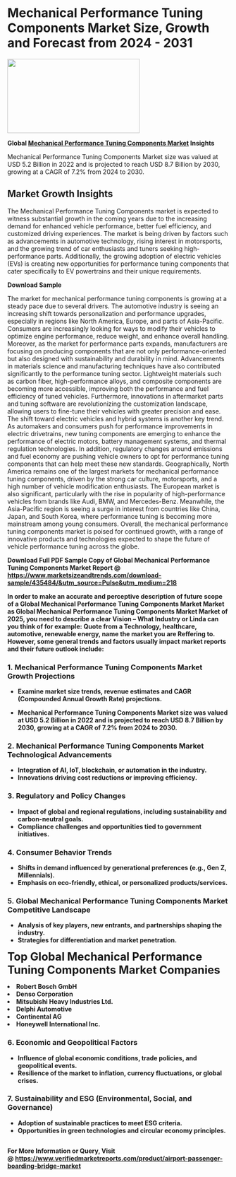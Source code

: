 <H1>Mechanical Performance Tuning Components Market Size, Growth and Forecast from 2024 - 2031</H1><img class="aligncenter size-medium wp-image-584254" src="https://thirdeyenews.in/wp-content/uploads/2024/09/Global-Market-Research-300x168.jpeg" alt="" width="300" height="168" /><p><strong>Global&nbsp;<a href="https://www.marketsizeandtrends.com/download-sample/435484/&amp;utm_source=Pulse&amp;utm_medium=218">Mechanical Performance Tuning Components Market</a> Insights</strong></p><p>Mechanical Performance Tuning Components Market size was valued at USD 5.2 Billion in 2022 and is projected to reach USD 8.7 Billion by 2030, growing at a CAGR of 7.2% from 2024 to 2030.</p><p><h2>Market Growth Insights</h2> <p>The Mechanical Performance Tuning Components market is expected to witness substantial growth in the coming years due to the increasing demand for enhanced vehicle performance, better fuel efficiency, and customized driving experiences. The market is being driven by factors such as advancements in automotive technology, rising interest in motorsports, and the growing trend of car enthusiasts and tuners seeking high-performance parts. Additionally, the growing adoption of electric vehicles (EVs) is creating new opportunities for performance tuning components that cater specifically to EV powertrains and their unique requirements.</p> <p><strong>Download Sample</strong></p> <p>The market for mechanical performance tuning components is growing at a steady pace due to several drivers. The automotive industry is seeing an increasing shift towards personalization and performance upgrades, especially in regions like North America, Europe, and parts of Asia-Pacific. Consumers are increasingly looking for ways to modify their vehicles to optimize engine performance, reduce weight, and enhance overall handling. Moreover, as the market for performance parts expands, manufacturers are focusing on producing components that are not only performance-oriented but also designed with sustainability and durability in mind. Advancements in materials science and manufacturing techniques have also contributed significantly to the performance tuning sector. Lightweight materials such as carbon fiber, high-performance alloys, and composite components are becoming more accessible, improving both the performance and fuel efficiency of tuned vehicles. Furthermore, innovations in aftermarket parts and tuning software are revolutionizing the customization landscape, allowing users to fine-tune their vehicles with greater precision and ease. The shift toward electric vehicles and hybrid systems is another key trend. As automakers and consumers push for performance improvements in electric drivetrains, new tuning components are emerging to enhance the performance of electric motors, battery management systems, and thermal regulation technologies. In addition, regulatory changes around emissions and fuel economy are pushing vehicle owners to opt for performance tuning components that can help meet these new standards. Geographically, North America remains one of the largest markets for mechanical performance tuning components, driven by the strong car culture, motorsports, and a high number of vehicle modification enthusiasts. The European market is also significant, particularly with the rise in popularity of high-performance vehicles from brands like Audi, BMW, and Mercedes-Benz. Meanwhile, the Asia-Pacific region is seeing a surge in interest from countries like China, Japan, and South Korea, where performance tuning is becoming more mainstream among young consumers. Overall, the mechanical performance tuning components market is poised for continued growth, with a range of innovative products and technologies expected to shape the future of vehicle performance tuning across the globe.</p> <p><strong></p><p><span class=""><strong>Download Full PDF Sample Copy of Global Mechanical Performance Tuning Components Market Report</strong> @ <a href="https://www.marketsizeandtrends.com/download-sample/435484/&amp;utm_source=Pulse&amp;utm_medium=218" target="_blank">https://www.marketsizeandtrends.com/download-sample/435484/&amp;utm_source=Pulse&amp;utm_medium=218</a></span></p><p>In order to make an accurate and perceptive description of future scope of a Global&nbsp;Mechanical Performance Tuning Components Market Market as Global&nbsp;Mechanical Performance Tuning Components Market Market of 2025, you need to describe a clear Vision &ndash; What Industry or Linda can you think of for example: Quote from a Technology, healthcare, automotive, renewable energy, name the market you are Reffering to. However, some general trends and factors usually impact market reports and their future outlook include:</p><h3>1.&nbsp;<strong>Mechanical Performance Tuning Components Market Growth Projections</strong></h3><ul><li>Examine market size trends, revenue estimates and CAGR (Compounded Annual Growth Rate) projections.</li><li><p>Mechanical Performance Tuning Components Market size was valued at USD 5.2 Billion in 2022 and is projected to reach USD 8.7 Billion by 2030, growing at a CAGR of 7.2% from 2024 to 2030.</p></li></ul><h3>2.&nbsp;<strong>Mechanical Performance Tuning Components Market Technological Advancements</strong></h3><ul><li>Integration of AI, IoT, blockchain, or automation in the industry.</li><li>Innovations driving cost reductions or improving efficiency.</li></ul><h3>3.&nbsp;<strong>Regulatory and Policy Changes</strong></h3><ul><li>Impact of global and regional regulations, including sustainability and carbon-neutral goals.</li><li>Compliance challenges and opportunities tied to government initiatives.</li></ul><h3>4.&nbsp;<strong>Consumer Behavior Trends</strong></h3><ul><li>Shifts in demand influenced by generational preferences (e.g., Gen Z, Millennials).</li><li>Emphasis on eco-friendly, ethical, or personalized products/services.</li></ul><h3>5.&nbsp;<strong>Global Mechanical Performance Tuning Components Market Competitive Landscape</strong></h3><ul><li>Analysis of key players, new entrants, and partnerships shaping the industry.</li><li>Strategies for differentiation and market penetration.</li></ul><p data-pm-slice="1 1 []"><span style="color: inherit; font-family: inherit; font-size: 25px;">Top Global Mechanical Performance Tuning Components Market Companies</span></p><div class="" data-test-id=""><p><li>Robert Bosch GmbH</li><li> Denso Corporation</li><li> Mitsubishi Heavy Industries Ltd.</li><li> Delphi Automotive</li><li> Continental AG</li><li> Honeywell International Inc.</li></p></div><h3>6.&nbsp;<strong>Economic and Geopolitical Factors</strong></h3><ul><li>Influence of global economic conditions, trade policies, and geopolitical events.</li><li>Resilience of the market to inflation, currency fluctuations, or global crises.</li></ul><h3>7.&nbsp;<strong>Sustainability and ESG (Environmental, Social, and Governance)</strong></h3><ul><li>Adoption of sustainable practices to meet ESG criteria.</li><li>Opportunities in green technologies and circular economy principles.</li></ul><h2><strong style="font-size: 14px;">For More Information or Query, Visit @&nbsp;</strong><a style="background-color: #ffffff; font-size: 14px;" href="https://www.marketsizeandtrends.com/report/mechanical-performance-tuning-components-market/" target="_blank">https://www.verifiedmarketreports.com/product/airport-passenger-boarding-bridge-market</a></h2>
